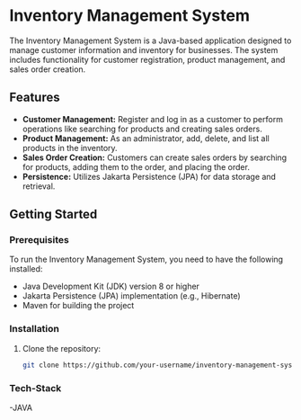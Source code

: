 # Inventory Management System

The Inventory Management System is a Java-based application designed to manage customer information and inventory for businesses. The system includes functionality for customer registration, product management, and sales order creation.


## Features

- **Customer Management:** Register and log in as a customer to perform operations like searching for products and creating sales orders.
- **Product Management:** As an administrator, add, delete, and list all products in the inventory.
- **Sales Order Creation:** Customers can create sales orders by searching for products, adding them to the order, and placing the order.
- **Persistence:** Utilizes Jakarta Persistence (JPA) for data storage and retrieval.




## Getting Started

### Prerequisites

To run the Inventory Management System, you need to have the following installed:

- Java Development Kit (JDK) version 8 or higher
- Jakarta Persistence (JPA) implementation (e.g., Hibernate)
- Maven for building the project

### Installation

1. Clone the repository:

   ```bash
   git clone https://github.com/your-username/inventory-management-system.git

### Tech-Stack
-JAVA

